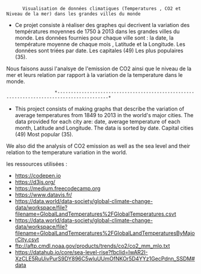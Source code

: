 
          Visualisation de données climatiques (Temperatures , CO2 et Niveau de la mer) dans les grandes villes du monde

* Ce projet consiste à réaliser des graphes qui decrivent la variation des températures moyennes de 1750 à 2013 dans les grandes villes du monde. Les données fournies pour chaque ville sont : la date, la température moyenne de chaque mois , Latitude et la Longitude.  Les données sont triées par date. Les capitales (49) Les plus populaires (35).

Nous faisons aussi l'analsye de l'emission de CO2 ainsi que le niveau de la mer et leurs relation par rapport à la variation de la temperature dans le monde.


                      *-----------------------------------------------------------------------------------------*
                      
                      
* This project consists of making graphs that describe the variation of average temperatures from 1849 to 2013 in the world's major cities. The data provided for each city are: date, average temperature of each month, Latitude and Longitude. The data is sorted by date. Capital cities (49) Most popular (35). 

We also did the analysis of CO2 emission as well as the sea level and their relation to the temperature variation in the world.



les ressources utilisées :

- https://codepen.io
- https://d3js.org/
- https://medium.freecodecamp.org
- https://www.datavis.fr/
- https://data.world/data-society/global-climate-change-data/workspace/file?filename=GlobalLandTemperatures%2FGlobalTemperatures.csvt
- https://data.world/data-society/global-climate-change-data/workspace/file?filename=GlobalLandTemperatures%2FGlobalLandTemperaturesByMajorCity.csvt
- ftp://aftp.cmdl.noaa.gov/products/trends/co2/co2_mm_mlo.txt
- https://datahub.io/core/sea-level-rise?fbclid=IwAR2I-XzCLE5RuUivPurS9DY896C5wluUUmOfNKOr5D4YYz1GecPdnn_SSDM#data
